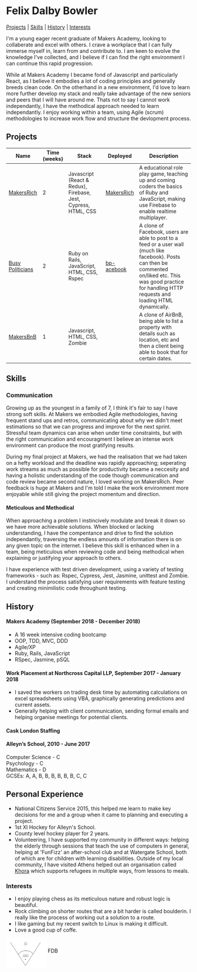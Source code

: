 # Felix Dalby Bowler
[Projects](##projects) | [Skills](##skills) | [History](#history) | [Interests](#interests)

I'm a young eager recent graduate of Makers Academy, looking to collaberate and excel with others. I crave a workplace that I can fully immerse myself in, learn from and contribute to. I am keen to evolve the knowledge I've collected, and I believe if I can find the right environment I can continue this rapid progression.

While at Makers Academy I became fond of Javascript and particularly React, as I believe it embodies a lot of coding principles and generally breeds clean code. On the otherhand in a new environment, I'd love to learn more further develop my stack and really take advantage of the new seniors and peers that I will have around me. Thats not to say I cannot work independantly, I have the methodical approach needed to learn independantly. I enjoy working within a team, using Agile (scrum) methodologies to increase work flow and structure the devlopment process.

## Projects

| Name                                                                    | Time (weeks) | Stack                                                          | Deployed                                              | Description                                                                                                                                                                                                          |
| ----------------------------------------------------------------------- | ----------- | -------------------------------------------------------------- | ----------------------------------------------------- | -------------------------------------------------------------------------------------------------------------------------------------------------------------------------------------------------------------------- |
| [MakersRich](https://github.com/toddpla/makersrich)                     | 2           | Javascript (React & Redux), Firebase, Jest, Cypress, HTML, CSS | [MakersRich](https://makerzrich.firebaseapp.com/game) | A educational role play game, teaching up and coming coders the basics of Ruby and JavaScript, making use Firebase to enable realtime multiplayer.                                                                   |
| [Busy Politicians](https://github.com/rekapap/acebook-busy-politicians) | 2           | Ruby on Rails, JavaScript, HTML, CSS, Rspec                           | [bp-acebook](https://bp-acebook.herokuapp.com/)       | A clone of Facebook, users are able to post to a feed or a user wall (much like facebook). Posts can then be commented on/liked etc. This was good practice for handling HTTP requests and loading HTML dynamically. |
| [MakersBnB](https://github.com/felixjtdb/MakersBnB)                     | 1           | Javascript, HTML, CSS, Zombie                                          |                                                       | A clone of AirBnB, being able to list a property with details such as location, etc and then a client being able to book that for certain dates.                                                                     |


## Skills
### Communication

Growing up as the youngest in a family of 7, I think it's fair to say I have strong soft skills. At Makers we embodied Agile methodologies, having frequent stand ups and retros, communicating about why we didn't meet estimations so that we can progress and improve for the next sprint. Stressful team dynamics can arise when under time constraints, but with the right communication and encouragment I believe an intense work environment can produce the most gratifying results.

During my final project at Makers, we had the realisation that we had taken on a hefty workload and the deadline was rapidly approaching; seperating work streams as much as possible for productivity became a neccesity and having a holistic understanding of the code though communication and code review became second nature, I loved working on MakersRich. Peer feedback is huge at Makers and I'm told I make the work environment more enjoyable while still giving the project momentum and direction.

#### Meticulous and Methodical

When approaching a problem I instincively modulate and break it down so we have more achievable solutions. When blocked or lacking understanding, I have the compentance and drive to find the solution independantly, traversing the endless amounts of information there is on any given topic on the internet. I believe this skill is enhanced when in a team, being meticulous when reviewing code and being methodical when explaining or justifying your approach to others.

I have experience with test driven development, using a variety of testing frameworks - such as: Rspec, Cypress, Jest, Jasmine, unittest and Zombie. I understand the process satisfying user requirements with feature testing and creating minimilistic code throughunit testing.

## History
#### Makers Academy (September 2018 - December 2018)
- A 16 week intensive coding bootcamp
- OOP, TDD, MVC, DDD
- Agile/XP
- Ruby, Rails, JavaScript
- RSpec, Jasmine, pSQL

#### Work Placement at Northcross Capital LLP, September 2017 - January 2018
- I saved the workers on trading desk time by automating calculations on excel spreadsheets using VBA, graphically generating predictions and current assets.
- Generally helping with client communication, sending formal emails and helping organise meetings for potential clients.

#### Cask London Staffing

#### Alleyn’s School, 2010 - June 2017
Computer Science - C </br>
Psychology - C </br>
Mathematics - D </br>
GCSEs: A, A, B, B, B, B, B, B, C, C

## Personal Experience
- National Citizens Service 2015, this helped me learn to make key decisions for me and a group when it came to planning and executing a project.
- 1st XI Hockey for Alleyn's School.
- County level hockey player for 2 years.
- Volunteering, I have supported my community in different ways: helping the elderly through sessions that teach the use of computers in general, helping at 'FunFizz' an after-school club and at Watergate School, both of which are for children with learning disabilities. Outside of my local community, I have visited Athens helped out an organisation called [Khora](http://www.khora-athens.org/) which supports refugees in multiple ways, from lessons to meals.

### Interests
- I enjoy playing chess as its meticulous nature and robust logic is beautiful.
- Rock climbing on shorter routes that are a bit harder is called boulderin. I really like the process of working out a solution to a route.
- I like gaming but my recent switch to Linux is making it difficult.
- Love a good cup of coffe.

<img src="assets/FDB_Logo.png" height='80' align="middle"> FDB
